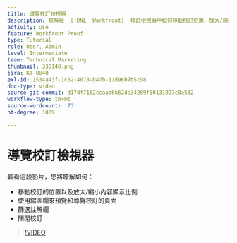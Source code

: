 ```yaml
---
title: 導覽校訂檢視器
description: 瞭解在  [!DNL  Workfront]  校訂檢視器中如何移動校訂位置、放大/縮小內容顯示比例、使用縮圖欄、篩選校訂註解等。
activity: use
feature: Workfront Proof
type: Tutorial
role: User, Admin
level: Intermediate
team: Technical Marketing
thumbnail: 335140.png
jira: KT-8840
exl-id: 1534a43f-1c52-4078-b47b-11d96b7b5c98
doc-type: video
source-git-commit: d17df7162ccaab6b62db34209f50131927c0a532
workflow-type: tm+mt
source-wordcount: '73'
ht-degree: 100%

---
```


# 導覽校訂檢視器

觀看這段影片，您將瞭解如何：

* 移動校訂的位置以及放大/縮小內容顯示比例
* 使用縮圖欄來預覽和導覽校訂的頁面
* 篩選註解欄
* 關閉校訂

>[!VIDEO](https://video.tv.adobe.com/v/335140/?quality=12&learn=on&enablevpops)

<!-- 
## Learn more
* Review a static proof
* Search within a proof
* Compare proofs
* Configure proofing viewer settings
* View the [!DNL Workfront] object associated with a proof
* Share a proof from the proofing viewer
* Print a proof summary within [!DNL Workfront]
-->
